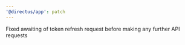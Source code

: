 ```yaml
---
'@directus/app': patch
---
```


Fixed awaiting of token refresh request before making any further API requests
